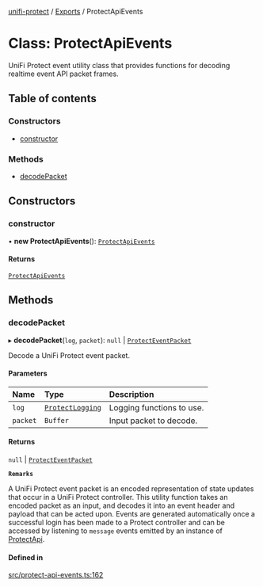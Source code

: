 [unifi-protect](../README.md) / [Exports](../modules.md) / ProtectApiEvents

# Class: ProtectApiEvents

UniFi Protect event utility class that provides functions for decoding realtime event API packet frames.

## Table of contents

### Constructors

- [constructor](ProtectApiEvents.md#constructor)

### Methods

- [decodePacket](ProtectApiEvents.md#decodepacket)

## Constructors

### constructor

• **new ProtectApiEvents**(): [`ProtectApiEvents`](ProtectApiEvents.md)

#### Returns

[`ProtectApiEvents`](ProtectApiEvents.md)

## Methods

### decodePacket

▸ **decodePacket**(`log`, `packet`): ``null`` \| [`ProtectEventPacket`](../modules.md#protecteventpacket)

Decode a UniFi Protect event packet.

#### Parameters

| Name | Type | Description |
| :------ | :------ | :------ |
| `log` | [`ProtectLogging`](../interfaces/ProtectLogging.md) | Logging functions to use. |
| `packet` | `Buffer` | Input packet to decode. |

#### Returns

``null`` \| [`ProtectEventPacket`](../modules.md#protecteventpacket)

**`Remarks`**

A UniFi Protect event packet is an encoded representation of state updates that occur in a UniFi Protect controller. This utility function takes an
  encoded packet as an input, and decodes it into an event header and payload that can be acted upon. Events are generated automatically once a successful
  login has been made to a Protect controller and can be accessed by listening to `message` events emitted by an instance of [ProtectApi](ProtectApi.md).

#### Defined in

[src/protect-api-events.ts:162](https://github.com/hjdhjd/unifi-protect/blob/393789fc061eae4a69212a8c6e68b2ee3c4f0dc2/src/protect-api-events.ts#L162)
